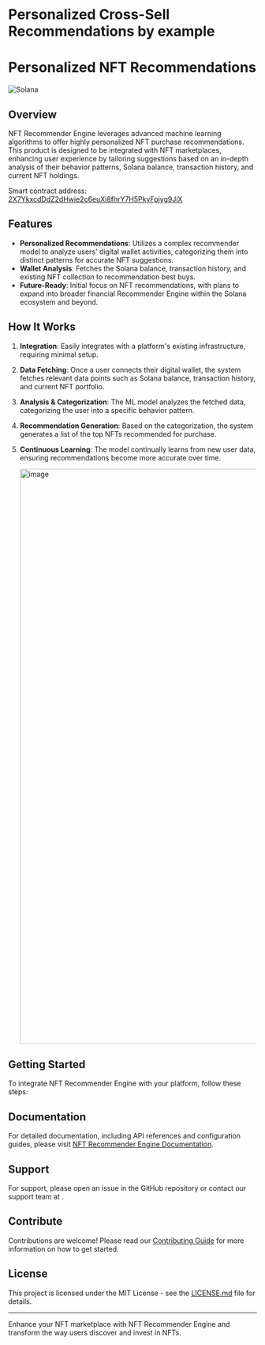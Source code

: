 # Personalized Cross-Sell Recommendations by example 
# Personalized NFT Recommendations

![Solana](https://img.shields.io/badge/Solana-Blockchain-blue)

## Overview

NFT Recommender Engine leverages advanced machine learning algorithms to offer highly personalized NFT purchase recommendations. This product is designed to be integrated with NFT marketplaces, enhancing user experience by tailoring suggestions based on an in-depth analysis of their behavior patterns, Solana balance, transaction history, and current NFT holdings.

Smart contract address: [2X7YkxcdDdZ2dHwie2c6euXi8fhrY7H5PkyFpiyg9JiX](https://solscan.io/account/2X7YkxcdDdZ2dHwie2c6euXi8fhrY7H5PkyFpiyg9JiX?cluster=devnet)

## Features

- **Personalized Recommendations**: Utilizes a complex recommender model to analyze users' digital wallet activities, categorizing them into distinct patterns for accurate NFT suggestions.
- **Wallet Analysis**: Fetches the Solana balance, transaction history, and existing NFT collection to recommendation best buys.
- **Future-Ready**: Initial focus on NFT recommendations, with plans to expand into broader financial Recommender Engine within the Solana ecosystem and beyond.

## How It Works

1. **Integration**: Easily integrates with a platform's existing infrastructure, requiring minimal setup.
2. **Data Fetching**: Once a user connects their digital wallet, the system fetches relevant data points such as Solana balance, transaction history, and current NFT portfolio.
3. **Analysis & Categorization**: The ML model analyzes the fetched data, categorizing the user into a specific behavior pattern.
4. **Recommendation Generation**: Based on the categorization, the system generates a list of the top NFTs recommended for purchase.
5. **Continuous Learning**: The model continually learns from new user data, ensuring recommendations become more accurate over time.

   <img width="1163" alt="image" src="https://github.com/Peixer/crypto-flex/assets/11881839/4f54220d-ef08-4dbc-9074-29813613d34c">


## Getting Started

To integrate NFT Recommender Engine with your platform, follow these steps:
<TBA>

## Documentation
For detailed documentation, including API references and configuration guides, please visit [NFT Recommender Engine Documentation](#).

## Support
For support, please open an issue in the GitHub repository or contact our support team at <emails>.

## Contribute
Contributions are welcome! Please read our [Contributing Guide](CONTRIBUTING.md) for more information on how to get started.

## License
This project is licensed under the MIT License - see the [LICENSE.md](LICENSE) file for details.

---

Enhance your NFT marketplace with NFT Recommender Engine and transform the way users discover and invest in NFTs.
